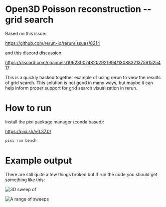 
# Open3D Poisson reconstruction -- grid search

Based on this issue: 

https://github.com/rerun-io/rerun/issues/8214

and this discord discussion:

https://discord.com/channels/1062300748202921994/1308832137591525417

This is a quickly hacked together example of using rerun to view the results of grid search. This solution is not good in many ways, but maybe it can help inform proper support for grid search visualization  in rerun. 


# How to run

Install the pixi package manager (conda based): 

https://pixi.sh/v0.37.0/

```bash
pixi run bench
```

# Example output

There are still quite a few things broken but if run the code you should get something like this:

![3D sweep of ](poisson_param_sweep.png)


![A range of sweeps](poisson_data_collection_params.png)
